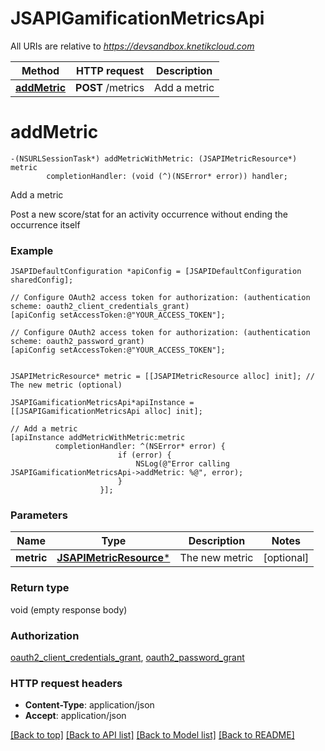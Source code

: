 # JSAPIGamificationMetricsApi

All URIs are relative to *https://devsandbox.knetikcloud.com*

Method | HTTP request | Description
------------- | ------------- | -------------
[**addMetric**](JSAPIGamificationMetricsApi.md#addmetric) | **POST** /metrics | Add a metric


# **addMetric**
```objc
-(NSURLSessionTask*) addMetricWithMetric: (JSAPIMetricResource*) metric
        completionHandler: (void (^)(NSError* error)) handler;
```

Add a metric

Post a new score/stat for an activity occurrence without ending the occurrence itself

### Example 
```objc
JSAPIDefaultConfiguration *apiConfig = [JSAPIDefaultConfiguration sharedConfig];

// Configure OAuth2 access token for authorization: (authentication scheme: oauth2_client_credentials_grant)
[apiConfig setAccessToken:@"YOUR_ACCESS_TOKEN"];

// Configure OAuth2 access token for authorization: (authentication scheme: oauth2_password_grant)
[apiConfig setAccessToken:@"YOUR_ACCESS_TOKEN"];


JSAPIMetricResource* metric = [[JSAPIMetricResource alloc] init]; // The new metric (optional)

JSAPIGamificationMetricsApi*apiInstance = [[JSAPIGamificationMetricsApi alloc] init];

// Add a metric
[apiInstance addMetricWithMetric:metric
          completionHandler: ^(NSError* error) {
                        if (error) {
                            NSLog(@"Error calling JSAPIGamificationMetricsApi->addMetric: %@", error);
                        }
                    }];
```

### Parameters

Name | Type | Description  | Notes
------------- | ------------- | ------------- | -------------
 **metric** | [**JSAPIMetricResource***](JSAPIMetricResource.md)| The new metric | [optional] 

### Return type

void (empty response body)

### Authorization

[oauth2_client_credentials_grant](../README.md#oauth2_client_credentials_grant), [oauth2_password_grant](../README.md#oauth2_password_grant)

### HTTP request headers

 - **Content-Type**: application/json
 - **Accept**: application/json

[[Back to top]](#) [[Back to API list]](../README.md#documentation-for-api-endpoints) [[Back to Model list]](../README.md#documentation-for-models) [[Back to README]](../README.md)

